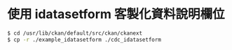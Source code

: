 # 使用 idatasetform 客製化資料說明欄位

<script type="text/javascript" src="../js/general.js"></script>

```Bash
$ cd /usr/lib/ckan/default/src/ckan/ckanext
$ cp -r ./example_idatasetform ./cdc_idatasetform
```

